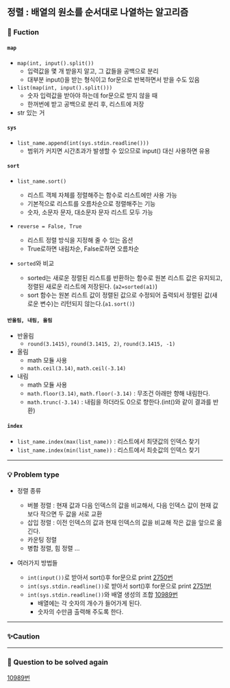 ## 정렬 : 배열의 원소를 순서대로 나열하는 알고리즘
### 🔎 Fuction
#### `map`
- `map(int, input().split())` 
    - 입력값을 몇 개 받을지 알고, 그 값들을 공백으로 분리
    - 대부분 input()을 받는 형식이고 for문으로 반복하면서 받을 수도 있음
- `list(map(int, input().split()))` 
    - 숫자 입력값을 받아야 하는데 for문으로 받지 않을 때
    - 한꺼번에 받고 공백으로 분리 후, 리스트에 저장
- str 있는 거  

#### `sys`
- `list_name.append(int(sys.stdin.readline()))`
    - 범위가 커지면 시간초과가 발생할 수 있으므로 input() 대신 사용하면 유용

#### `sort`
- `list_name.sort()` 
    - 리스트 객체 자체를 정렬해주는 함수로 리스트에만 사용 가능
    - 기본적으로 리스트를 오름차순으로 정렬해주는 기능
    - 숫자, 소문자 문자, 대소문자 문자 리스트 모두 가능
    
- `reverse = False, True`
    - 리스트 정렬 방식을 지정해 줄 수 있는 옵션
    - True로하면 내림차순, False로하면 오름차순

- `sorted`와 비교
    - sorted는 새로운 정렬된 리스트를 반환하는 함수로 원본 리스트 값은 유지되고, 정렬된 새로운 리스트에 저장된다. (`a2=sorted(a1)`)
    - sort 함수는 원본 리스트 값이 정렬된 값으로 수정되어 출력되서 정렬된 값(새로운 변수)는 리턴되지 않는다.(`a1.sort()`)


#### `반올림, 내림, 올림`
- 반올림
    - `round(3.1415)`, `round(3.1415, 2)`, `round(3.1415, -1)`
- 올림
    - math 모듈 사용
    - `math.ceil(3.14)`, `math.ceil(-3.14)`
- 내림
    - math 모듈 사용
    - `math.floor(3.14)`, `math.floor(-3.14)` : 무조건 아래만 향해 내림한다. 
    - `math.trunc(-3.14)` : 내림을 하더라도 0으로 향한다.(int()와 같이 결과를 반환)

#### `index`
- `list_name.index(max(list_name))` : 리스트에서 최댓값의 인덱스 찾기
- `list_name.index(min(list_name))` : 리스트에서 최솟값의 인덱스 찾기




----------------------------------
### 💡 Problem type
- 정렬 종류
    - 버블 정렬 : 현재 값과 다음 인덱스의 값을 비교해서, 다음 인덱스 값이 현재 값보다 작으면 두 값을 서로 교환
    - 삽입 정렬 : 이전 인덱스의 값과 현재 인덱스의 값을 비교해 작은 값을 앞으로 옮긴다. 
    - 카운팅 정렬
    - 병합 정렬, 힘 정렬 ...

- 여러가지 방법들
    - `int(input())`로 받아서 sort()후 for문으로 print [2750번](https://www.acmicpc.net/problem/2750)
    - `int(sys.stdin.readline())`로 받아서 sort()후 for문으로 print [2751번](https://www.acmicpc.net/problem/2751)
    - `int(sys.stdin.readline())`와 배열 생성의 조합 [10989번](https://www.acmicpc.net/problem/10989)
       - 배열에는 각 숫자의 개수가 들어가게 된다.
       - 숫자의 수만큼 출력해 주도록 한다. 



----------------------------------
### ✨Caution




----------------------------------
### 📌 Question to be solved again
[10989번](https://www.acmicpc.net/problem/10989)
